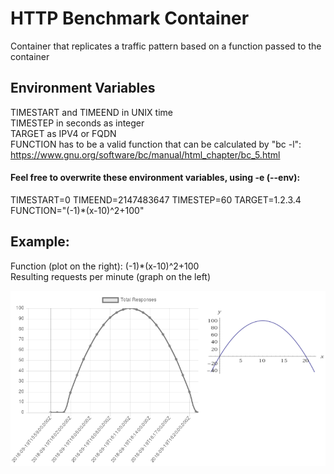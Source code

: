 # HTTP Benchmark Container
Container that replicates a traffic pattern based on a function passed to the container

## Environment Variables
TIMESTART and TIMEEND in UNIX time  
TIMESTEP in seconds as integer  
TARGET as IPV4 or FQDN  
FUNCTION has to be a valid function that can be calculated by "bc -l":  
https://www.gnu.org/software/bc/manual/html_chapter/bc_5.html

#### Feel free to overwrite these environment variables, using -e (--env):
TIMESTART=0 TIMEEND=2147483647 TIMESTEP=60 TARGET=1.2.3.4 FUNCTION="(-1)*(x-10)^2+100"  

## Example:
Function (plot on the right): (-1)*(x-10)^2+100  
Resulting requests per minute (graph on the left)  

![Pattern Comparison](https://github.com/CM2Walki/BenchmarkContainer/blob/master/docs/metricDiag.png)
